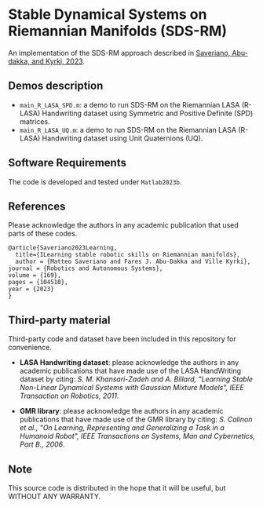 # Stable Dynamical Systems on Riemannian Manifolds (SDS-RM)

An implementation of the SDS-RM approach described in [Saveriano, Abu-dakka, and Kyrki, 2023](https://www.sciencedirect.com/science/article/pii/S0921889023001495).

## Demos description
- `main_R_LASA_SPD.m`: a demo to run SDS-RM on the Riemannian LASA (R-LASA) Handwriting dataset using Symmetric and Positive Definite (SPD) matrices.
- `main_R_LASA_UQ.m`: a demo to run SDS-RM on the Riemannian LASA (R-LASA) Handwriting dataset using Unit Quaternions (UQ).

## Software Requirements
The code is developed and tested under `Matlab2023b`.

## References
Please acknowledge the authors in any academic publication that used parts of these codes.
```
@article{Saveriano2023Learning,
  title={ILearning stable robotic skills on Riemannian manifolds},
  author = {Matteo Saveriano and Fares J. Abu-Dakka and Ville Kyrki},
journal = {Robotics and Autonomous Systems},
volume = {169},
pages = {104510},
year = {2023}
}
```

## Third-party material
Third-party code and dataset have been included in this repository for convenience.

- **LASA Handwriting dataset**: please acknowledge the authors in any academic publications that have made use of the LASA HandWriting dataset by citing: *S. M. Khansari-Zadeh and A. Billard, "Learning Stable Non-Linear Dynamical Systems with Gaussian Mixture Models", IEEE Transaction on Robotics, 2011*.

- **GMR library**: please acknowledge the authors in any academic publications that have made use of the GMR library by citing: *S. Calinon et al., "On Learning, Representing and Generalizing a Task in a Humanoid Robot", IEEE Transactions on Systems, Man and Cybernetics, Part B., 2006*.

## Note
This source code is distributed in the hope that it will be useful, but WITHOUT ANY WARRANTY.
